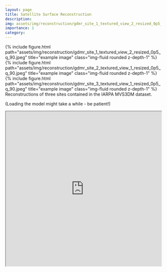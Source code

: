 ```yaml
---
layout: page
title: Satellite Surface Reconstruction
description:
img: assets/img/reconstruction/gdmr_site_1_textured_view_2_resized_0p5_q_90.jpeg
importance: 1
category:
---
```



<!-- This pages embeds content of:
    https://sbcv.github.io/SatelliteSurfaceReconstructionWebsite/
        potree/examples/satellite_mesh_obj_ply.html
-->

<div class="row">
    <div class="col-sm mt-3 mt-md-0">
        {% include figure.html path="assets/img/reconstruction/gdmr_site_1_textured_view_2_resized_0p5_q_90.jpeg" title="example image" class="img-fluid rounded z-depth-1" %}
    </div>
    <div class="col-sm mt-3 mt-md-0">
        {% include figure.html path="assets/img/reconstruction/gdmr_site_2_textured_view_1_resized_0p5_q_90.jpeg" title="example image" class="img-fluid rounded z-depth-1" %}
    </div>
    <div class="col-sm mt-3 mt-md-0">
        {% include figure.html path="assets/img/reconstruction/gdmr_site_3_textured_view_1_resized_0p5_q_90.jpeg" title="example image" class="img-fluid rounded z-depth-1" %}
    </div>
</div>
<div class="caption">
    Reconstructions of three sites contained in the IARPA MVS3DM dataset.
</div>

(Loading the model might take a while - be patient!)
<iframe src="https://sbcv.github.io/SatelliteSurfaceReconstructionWebsite/potree/examples/satellite_mesh_obj_ply.html" width="100%" height="500px" style="display: block;">
</iframe>
